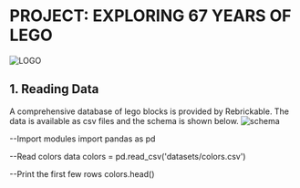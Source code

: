 # PROJECT: EXPLORING 67 YEARS OF LEGO
![LOGO](https://github.com/sichensong-99/My-Analysis-Projects/blob/master/LOGO.png)
## 1. Reading Data
A comprehensive database of lego blocks is provided by Rebrickable. The data is available as csv files and the schema is shown below.
![schema](https://github.com/sichensong-99/My-Analysis-Projects/blob/master/schema.png)

--Import modules
import pandas as pd

--Read colors data
colors = pd.read_csv('datasets/colors.csv')

--Print the first few rows
colors.head()

